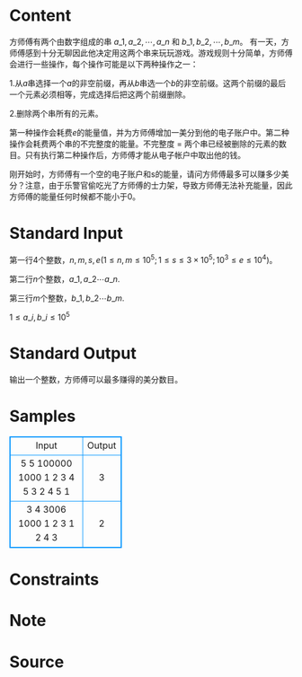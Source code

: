 
# Content

方师傅有两个由数字组成的串 $a\_1, a\_2, \cdots , a\_n$ 和 $b\_1, b\_2, \cdots , b\_m$。 有一天，方师傅感到十分无聊因此他决定用这两个串来玩玩游戏。游戏规则十分简单，方师傅会进行一些操作，每个操作可能是以下两种操作之一：

 1.从$a$串选择一个$a$的非空前缀，再从$b$串选一个$b$的非空前缀。这两个前缀的最后一个元素必须相等，完成选择后把这两个前缀删除。

 2.删除两个串所有的元素。

第一种操作会耗费$e$的能量值，并为方师傅增加一美分到他的电子账户中。第二种操作会耗费两个串的不完整度的能量。不完整度 = 两个串已经被删除的元素的数目。只有执行第二种操作后，方师傅才能从电子帐户中取出他的钱。

刚开始时，方师傅有一个空的电子账户和s的能量，请问方师傅最多可以赚多少美分？注意，由于乐警官偷吃光了方师傅的士力架，导致方师傅无法补充能量，因此方师傅的能量任何时候都不能小于$0$。

# Standard Input

第一行$4$个整数，$n,m,s,e(1\leq n, m \leq 10^5; 1 \leq s \leq 3\times10^5; 10^3 \leq e \leq 10^4)$。

第二行$n$个整数，$a\_1,a\_2 \cdots a\_n.$

第三行$m$个整数，$b\_1,b\_2 \cdots b\_m.$

$1 \leq a\_i,b\_i \leq 10^5$

# Standard Output

输出一个整数，方师傅可以最多赚得的美分数目。

# Samples

<style>
        table,table tr th, table tr td { border:1px solid #0094ff; }
        table { width: 200px; min-height: 25px; line-height: 25px; text-align: center; border-collapse: collapse;}   
    </style>
<table>
	<tr>
		<td>Input</td>
		<td>Output</td>
	</tr>
<tr><td>5 5 100000 1000
1 2 3 4 5
3 2 4 5 1</td><td>3</td></tr><tr><td>3 4 3006 1000
1 2 3
1 2 4 3</td><td>2</td></tr></table>


# Constraints



# Note



# Source


